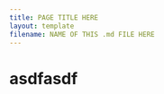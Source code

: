 ```yaml
---
title: PAGE TITLE HERE
layout: template
filename: NAME OF THIS .md FILE HERE
--- 
```


<html>
<body>
<h1>asdfasdf</h1>
</body>
</html>